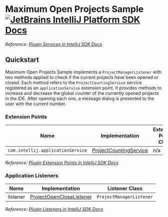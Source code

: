# Maximum Open Projects Sample [![JetBrains IntelliJ Platform SDK Docs](https://jb.gg/badges/docs.svg)][docs]
*Reference: [Plugin Services in IntelliJ SDK Docs][docs:plugin_services]*

## Quickstart

Maximum Open Projects Sample implements a `ProjectManagerListener` with two methods applied to check if the current projects have been opened or closed.
Each method refers to the `ProjectCountingService` service registered as an `applicationService` extension point.
It provides methods to increase and decrease the global counter of the currently opened projects in the IDE.
After opening each one, a message dialog is presented to the user with the current number.

### Extension Points

| Name                              | Implementation                                        | Extension Point Class |
| --------------------------------- | ----------------------------------------------------- | --------------------- |
| `com.intellij.applicationService` | [ProjectCountingService][file:ProjectCountingService] | n/a                   |

*Reference: [Plugin Extension Points in IntelliJ SDK Docs][docs:ep]*

### Application Listeners

| Name     | Implementation                                            | Listener Class           |
| -------- | --------------------------------------------------------- | ------------------------ |
| listener | [ProjectOpenCloseListener][file:ProjectOpenCloseListener] | `ProjectManagerListener` |

*Reference: [Plugin Listeners in IntelliJ SDK Docs][docs:listeners]*

[docs]: https://www.jetbrains.org/intellij/sdk/docs
[docs:plugin_services]: https://jetbrains.org/intellij/sdk/docs/basics/plugin_structure/plugin_services.html
[docs:ep]: https://www.jetbrains.org/intellij/sdk/docs/basics/plugin_structure/plugin_extensions.html
[docs:listeners]: https://jetbrains.org/intellij/sdk/docs/basics/plugin_structure/plugin_listeners.html

[file:ProjectCountingService]: ./src/main/java/org/intellij/sdk/maxOpenProjects/ProjectCountingService.java
[file:ProjectOpenCloseListener]: ./src/main/java/org/intellij/sdk/maxOpenProjects/ProjectOpenCloseListener.java
